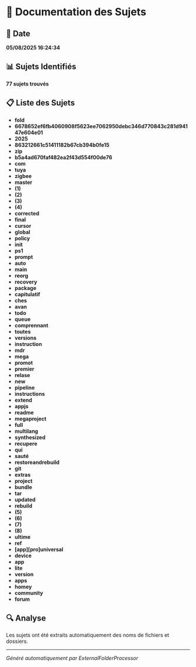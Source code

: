 # 🎯 Documentation des Sujets

## 📅 Date
**05/08/2025 16:24:34**

## 📊 Sujets Identifiés
**77 sujets trouvés**

## 📋 Liste des Sujets
- **fold**
- **6678652ef6fb4060908f5623ee7062950debc346d770843c281d94147e604e01**
- **2025**
- **863212661c51411182b67cb394b0fe15**
- **zip**
- **b5a4ad670faf482ea2f43d554f00de76**
- **com**
- **tuya**
- **zigbee**
- **master**
- **(1)**
- **(2)**
- **(3)**
- **(4)**
- **corrected**
- **final**
- **cursor**
- **global**
- **policy**
- **init**
- **ps1**
- **prompt**
- **auto**
- **main**
- **reorg**
- **recovery**
- **package**
- **capitulatif**
- **ches**
- **avan**
- **todo**
- **queue**
- **comprennant**
- **toutes**
- **versions**
- **instruction**
- **mdr**
- **mega**
- **promot**
- **premier**
- **relase**
- **new**
- **pipeline**
- **instructions**
- **extend**
- **appjs**
- **readme**
- **megaproject**
- **full**
- **multilang**
- **synthesized**
- **recupere**
- **qui**
- **sauté**
- **restoreandrebuild**
- **git**
- **extras**
- **project**
- **bundle**
- **tar**
- **updated**
- **rebuild**
- **(5)**
- **(6)**
- **(7)**
- **(8)**
- **ultime**
- **ref**
- **[app][pro]universal**
- **device**
- **app**
- **lite**
- **version**
- **apps**
- **homey**
- **community**
- **forum**

## 🔍 Analyse
Les sujets ont été extraits automatiquement des noms de fichiers et dossiers.

---
*Généré automatiquement par ExternalFolderProcessor*
